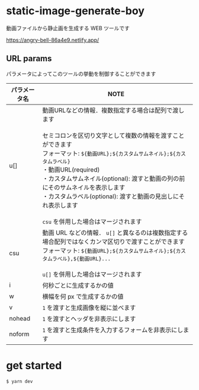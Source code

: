 # static-image-generate-boy

動画ファイルから静止画を生成する WEB ツールです

https://angry-bell-86a4e9.netlify.app/

## URL params

パラメータによってこのツールの挙動を制御することができます

|  パラメータ名  |  NOTE  |
| ---- | ---- |
| u[] | 動画URLなどの情報．複数指定する場合は配列で渡します<br /><br />セミコロンを区切り文字として複数の情報を渡すことができます<br />フォーマット: `${動画URL};${カスタムサムネイル};${カスタムラベル}`  <br />・動画URL(required)<br />・カスタムサムネイル(optional): 渡すと動画の列の前にそのサムネイルを表示します<br />・カスタムラベル(optional): 渡すと動画の見出しにそれ表示します <br/><br/>`csu` を併用した場合はマージされます  |
| csu | 動画 URL などの情報． `u[]` と異なるのは複数指定する場合配列ではなくカンマ区切りで渡すことができます<br />フォーマット: `${動画URL};${カスタムサムネイル};${カスタムラベル},${動画URL}...` <br /><br />`u[]` を併用した場合はマージされます  |
| i | 何秒ごとに生成するかの値 |
| w | 横幅を何 px で生成するかの値 |
| v | `1` を渡すと生成画像を縦に並べます |
| nohead | `1` を渡すとヘッダを非表示にします |
| noform | `1` を渡すと生成条件を入力するフォームを非表示にします |

# get started

```bash
$ yarn dev
```
